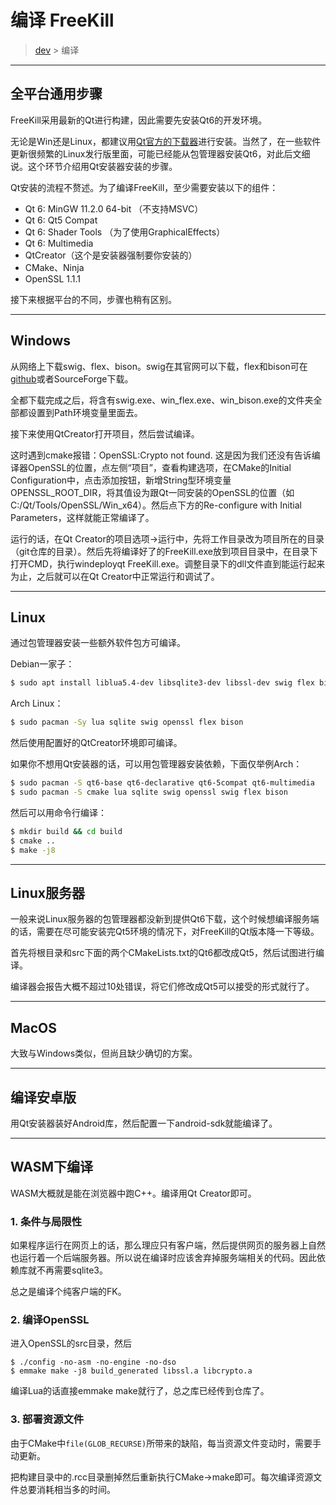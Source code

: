 # 编译 FreeKill

> [dev](./index.md) > 编译

___

## 全平台通用步骤

FreeKill采用最新的Qt进行构建，因此需要先安装Qt6的开发环境。

无论是Win还是Linux，都建议用[Qt官方的下载器](https://download.qt.io/official_releases/online_installers/)进行安装。当然了，在一些软件更新很频繁的Linux发行版里面，可能已经能从包管理器安装Qt6，对此后文细说。这个环节介绍用Qt安装器安装的步骤。

Qt安装的流程不赘述。为了编译FreeKill，至少需要安装以下的组件：
- Qt 6: MinGW 11.2.0 64-bit （不支持MSVC）
- Qt 6: Qt5 Compat
- Qt 6: Shader Tools （为了使用GraphicalEffects）
- Qt 6: Multimedia
- QtCreator（这个是安装器强制要你安装的）
- CMake、Ninja
- OpenSSL 1.1.1

接下来根据平台的不同，步骤也稍有区别。

___

## Windows

从网络上下载swig、flex、bison。swig在其官网可以下载，flex和bison可在[github](https://github.com/lexxmark/winflexbison/releases/)或者SourceForge下载。

全都下载完成之后，将含有swig.exe、win_flex.exe、win_bison.exe的文件夹全部都设置到Path环境变量里面去。

接下来使用QtCreator打开项目，然后尝试编译。

这时遇到cmake报错：OpenSSL:Crypto not found. 这是因为我们还没有告诉编译器OpenSSL的位置，点左侧“项目”，查看构建选项，在CMake的Initial Configuration中，点击添加按钮，新增String型环境变量OPENSSL_ROOT_DIR，将其值设为跟Qt一同安装的OpenSSL的位置（如C:/Qt/Tools/OpenSSL/Win_x64）。然后点下方的Re-configure with Initial Parameters，这样就能正常编译了。

运行的话，在Qt Creator的项目选项->运行中，先将工作目录改为项目所在的目录（git仓库的目录）。然后先将编译好了的FreeKill.exe放到项目目录中，在目录下打开CMD，执行windeployqt FreeKill.exe。调整目录下的dll文件直到能运行起来为止，之后就可以在Qt Creator中正常运行和调试了。

___

## Linux

通过包管理器安装一些额外软件包方可编译。

Debian一家子：

```sh
$ sudo apt install liblua5.4-dev libsqlite3-dev libssl-dev swig flex bison
```

Arch Linux：

```sh
$ sudo pacman -Sy lua sqlite swig openssl flex bison
```

然后使用配置好的QtCreator环境即可编译。

如果你不想用Qt安装器的话，可以用包管理器安装依赖，下面仅举例Arch：

```sh
$ sudo pacman -S qt6-base qt6-declarative qt6-5compat qt6-multimedia
$ sudo pacman -S cmake lua sqlite swig openssl swig flex bison
```

然后可以用命令行编译：

```sh
$ mkdir build && cd build
$ cmake ..
$ make -j8
```

___

## Linux服务器

一般来说Linux服务器的包管理器都没新到提供Qt6下载，这个时候想编译服务端的话，需要在尽可能安装完Qt5环境的情况下，对FreeKill的Qt版本降一下等级。

首先将根目录和src下面的两个CMakeLists.txt的Qt6都改成Qt5，然后试图进行编译。

编译器会报告大概不超过10处错误，将它们修改成Qt5可以接受的形式就行了。

___

## MacOS

大致与Windows类似，但尚且缺少确切的方案。

___

## 编译安卓版

用Qt安装器装好Android库，然后配置一下android-sdk就能编译了。

___

## WASM下编译

WASM大概就是能在浏览器中跑C++。编译用Qt Creator即可。

### 1. 条件与局限性

如果程序运行在网页上的话，那么理应只有客户端，然后提供网页的服务器上自然也运行着一个后端服务器。所以说在编译时应该舍弃掉服务端相关的代码。因此依赖库就不再需要sqlite3。

总之是编译个纯客户端的FK。

### 2. 编译OpenSSL

进入OpenSSL的src目录，然后

    $ ./config -no-asm -no-engine -no-dso
    $ emmake make -j8 build_generated libssl.a libcrypto.a

编译Lua的话直接emmake make就行了，总之库已经传到仓库了。

### 3. 部署资源文件

由于CMake中`file(GLOB_RECURSE)`所带来的缺陷，每当资源文件变动时，需要手动更新。

把构建目录中的.rcc目录删掉然后重新执行CMake->make即可。每次编译资源文件总要消耗相当多的时间。

